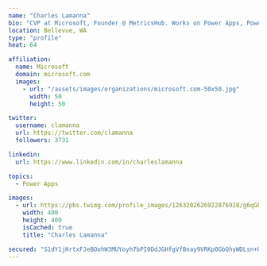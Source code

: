 ```yaml
---
name: "Charles Lamanna"
bio: "CVP at Microsoft, Founder @ MetricsHub. Works on Power Apps, Power Automate, Power Virtual Agent, Common Data Service and Dynamics 365."
location: Bellevue, WA
type: "profile"
heat: 64

affiliation:
  name: Microsoft
  domain: microsoft.com
  images:
    - url: "/assets/images/organizations/microsoft.com-50x50.jpg"
      width: 50
      height: 50

twitter:
  username: clamanna
  url: https://twitter.com/clamanna
  followers: 3731

linkedin:
  url: https://www.linkedin.com/in/charleslamanna

topics:
  - Power Apps

images:
  - url: https://pbs.twimg.com/profile_images/1263202626922876928/g6qGbHZ-_400x400.jpg
    width: 400
    height: 400
    isCached: true
    title: "Charles Lamanna"

secured: "S1dY1jHrtxFJeBOohW3MUYoyh7bPI0DdJGHfgVfBnay9VRKp0GbQhyWDLsn+UrsQ0n0twr14xr+a3pIkFydiUbpywrjLtWzRlGmDfocfk1719KGpxsyQTfOXUWn+D0YImLrLz837kkjhLtcLSqJTdvGc/aMSnWsUgbjEAhM4br7tZ9ndkCp/Z7M/g/Q5NTX8LGhyIYWSQf934951G09uTZd24YABfoaW5s2MfWMgzhgTv9m9t4QnweodmQIvteyDH1bsoZq988D+BcxojRVRB//5wMgrr6Ck/2KIb26Hx+uTkfLUDQM8OqmXU/sj5DeQcjsWwM1iYJftS7DLoKMYHVR/HSm7ticW4gQtLcgouL8ob6Vx561QZGS9925um0btiqpZ2W+eEQxJwxFPpPIqx2FyIHLTwL/DqfS0sE6I23w=;zq5XZ7Tp2yQ13gkX/qUPig=="
---
```


